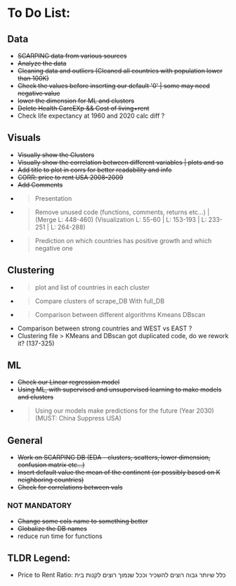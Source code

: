 # To Do List:

## Data

- ~~SCARPING data from various sources~~
- ~~Analyze the data~~
- ~~Cleaning data and outliers (Cleaned all countries with population lower than 100K)~~
- ~~Check the values before inserting our default '0' | some may need negative value~~
- ~~lower the dimension for ML and clusters~~
- ~~Delete Health CareEXp && Cost of living+rent~~
- Check life expectancy at 1960 and 2020 calc diff ?

## Visuals

- ~~Visually show the Clusters~~
- ~~Visually show the correlation between different variables | plots and so~~
- ~~Add title to plot in corrs for better readability and info~~
- ~~CORR: price to rent USA 2008-2009~~
- ~~Add Comments~~
- > Presentation
- > Remove unused code (functions, comments, returns etc...) | (Merge L: 448-460) (Visualization L: 55-60 | L: 153-193 | L: 233-251 | L: 264-288)
- > Prediction on which countries has positive growth and which negative one
## Clustering

- > plot and list of countries in each cluster
- > Compare clusters of scrape_DB With full_DB
- > Comparison between different algorithms Kmeans DBscan
- Comparison between strong countries and WEST vs EAST ?
- Clustering file > KMeans and DBscan got duplicated code, do we rework it? (137-325)

## ML

- ~~Check our Linear regression model~~
- ~~Using ML, with supervised and unsupervised learning to make models and clusters~~
- > Using our models make predictions for the future (Year 2030) (MUST: China Suppress USA)

## General

- ~~Work on SCARPING DB (EDA - clusters, scatters, lower dimension, confusion matrix etc...)~~
- ~~Insert default value the mean of the continent (or possibly based on K neighboring countries)~~
- ~~Check for correlations between vals~~

### NOT MANDATORY

- ~~Change some cols name to something better~~
- ~~Globalize the DB names~~
- reduce run time for functions

## TLDR Legend:

- Price to Rent Ratio: כלל שיותר גבוה רוצים להשכיר וככל שנמוך רוצים לקנות בית
